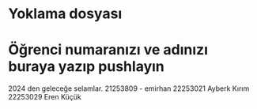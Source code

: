 # Yoklama dosyası
# Öğrenci numaranızı ve adınızı buraya yazıp pushlayın
2024 den geleceğe selamlar. 21253809 - emirhan
22253021 Ayberk Kırım
22253029 Eren Küçük
